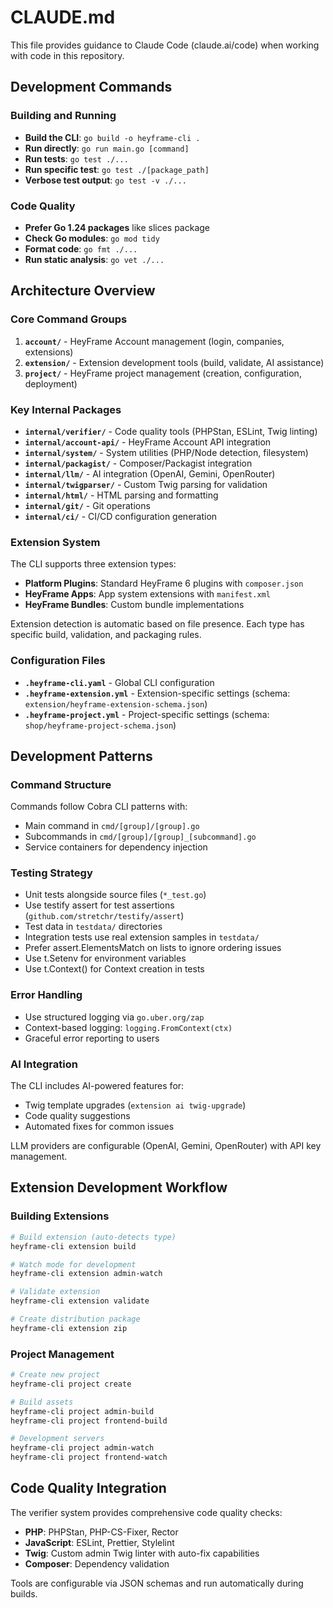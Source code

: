 # CLAUDE.md

This file provides guidance to Claude Code (claude.ai/code) when working with code in this repository.

## Development Commands

### Building and Running
- **Build the CLI**: `go build -o heyframe-cli .`
- **Run directly**: `go run main.go [command]`
- **Run tests**: `go test ./...`
- **Run specific test**: `go test ./[package_path]`
- **Verbose test output**: `go test -v ./...`

### Code Quality
- **Prefer Go 1.24 packages** like slices package
- **Check Go modules**: `go mod tidy`
- **Format code**: `go fmt ./...`
- **Run static analysis**: `go vet ./...`

## Architecture Overview

### Core Command Groups
1. **`account/`** - HeyFrame Account management (login, companies, extensions)
2. **`extension/`** - Extension development tools (build, validate, AI assistance)
3. **`project/`** - HeyFrame project management (creation, configuration, deployment)

### Key Internal Packages
- **`internal/verifier/`** - Code quality tools (PHPStan, ESLint, Twig linting)
- **`internal/account-api/`** - HeyFrame Account API integration
- **`internal/system/`** - System utilities (PHP/Node detection, filesystem)
- **`internal/packagist/`** - Composer/Packagist integration
- **`internal/llm/`** - AI integration (OpenAI, Gemini, OpenRouter)
- **`internal/twigparser/`** - Custom Twig parsing for validation
- **`internal/html/`** - HTML parsing and formatting
- **`internal/git/`** - Git operations
- **`internal/ci/`** - CI/CD configuration generation

### Extension System
The CLI supports three extension types:
- **Platform Plugins**: Standard HeyFrame 6 plugins with `composer.json`
- **HeyFrame Apps**: App system extensions with `manifest.xml`
- **HeyFrame Bundles**: Custom bundle implementations

Extension detection is automatic based on file presence. Each type has specific build, validation, and packaging rules.

### Configuration Files
- **`.heyframe-cli.yaml`** - Global CLI configuration
- **`.heyframe-extension.yml`** - Extension-specific settings (schema: `extension/heyframe-extension-schema.json`)
- **`.heyframe-project.yml`** - Project-specific settings (schema: `shop/heyframe-project-schema.json`)

## Development Patterns

### Command Structure
Commands follow Cobra CLI patterns with:
- Main command in `cmd/[group]/[group].go`
- Subcommands in `cmd/[group]/[group]_[subcommand].go`
- Service containers for dependency injection

### Testing Strategy
- Unit tests alongside source files (`*_test.go`)
- Use testify assert for test assertions (`github.com/stretchr/testify/assert`)
- Test data in `testdata/` directories
- Integration tests use real extension samples in `testdata/`
- Prefer assert.ElementsMatch on lists to ignore ordering issues
- Use t.Setenv for environment variables
- Use t.Context() for Context creation in tests

### Error Handling
- Use structured logging via `go.uber.org/zap`
- Context-based logging: `logging.FromContext(ctx)`
- Graceful error reporting to users

### AI Integration
The CLI includes AI-powered features for:
- Twig template upgrades (`extension ai twig-upgrade`)
- Code quality suggestions
- Automated fixes for common issues

LLM providers are configurable (OpenAI, Gemini, OpenRouter) with API key management.

## Extension Development Workflow

### Building Extensions
```bash
# Build extension (auto-detects type)
heyframe-cli extension build

# Watch mode for development
heyframe-cli extension admin-watch

# Validate extension
heyframe-cli extension validate

# Create distribution package
heyframe-cli extension zip
```

### Project Management
```bash
# Create new project
heyframe-cli project create

# Build assets
heyframe-cli project admin-build
heyframe-cli project frontend-build

# Development servers
heyframe-cli project admin-watch
heyframe-cli project frontend-watch
```

## Code Quality Integration

The verifier system provides comprehensive code quality checks:
- **PHP**: PHPStan, PHP-CS-Fixer, Rector
- **JavaScript**: ESLint, Prettier, Stylelint  
- **Twig**: Custom admin Twig linter with auto-fix capabilities
- **Composer**: Dependency validation

Tools are configurable via JSON schemas and run automatically during builds.